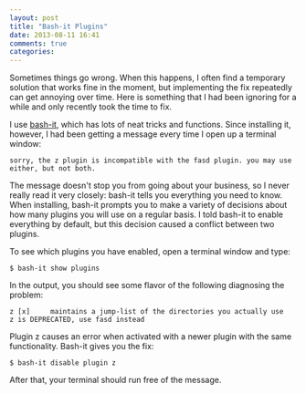 ```yaml
---
layout: post
title: "Bash-it Plugins"
date: 2013-08-11 16:41
comments: true
categories: 
---
```

Sometimes things go wrong. When this happens, I often find a temporary solution that works fine in the moment, but implementing the fix repeatedly can get annoying over time. Here is something that I had been ignoring for a while and only recently took the time to fix.

I use <a href="https://github.com/revans/bash-it">bash-it</a>, which has lots of neat tricks and functions. Since installing it, however, I had been getting a message every time I open up a terminal window:

``sorry, the z plugin is incompatible with the fasd plugin. you may use either, but not both.``

The message doesn't stop you from going about your business, so I never really read it very closely: bash-it tells you everything you need to know. When installing, bash-it prompts you to make a variety of decisions about how many plugins you will use on a regular basis. I told bash-it to enable everything by default, but this decision caused a conflict between two plugins.

To see which plugins you have enabled, open a terminal window and type:

``$ bash-it show plugins``

In the output, you should see some flavor of the following diagnosing the problem:

``z [x]     maintains a jump-list of the directories you actually use  
z is DEPRECATED, use fasd instead``

Plugin z causes an error when activated with a newer plugin with the same functionality. Bash-it gives you the fix:

``$ bash-it disable plugin z``

After that, your terminal should run free of the message.
